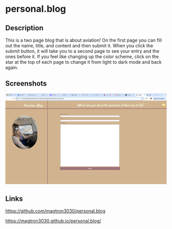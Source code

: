 # personal.blog

## Description 
This is a two page blog that is about aviation! On the first page you can fill out the name, title, and content and then submit it. When you click the submit button, it will take you to a second page to see your entry and the ones before it. If you feel like changing up the color scheme, click on the star at the top of each page to change it from light to dark mode and back again. 

## Screenshots
![This is a screenshot of the first personal blog page.](.//Assets/Blog1.png) 

## Links
https://github.com/magtron3030/personal.blog

https://magtron3030.github.io/personal.blog/






